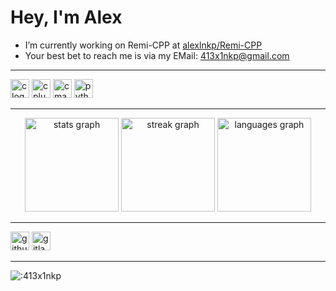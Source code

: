 <h1 align="left">Hey, I'm Alex</h1>

- I’m currently working on Remi-CPP at [alexlnkp/Remi-CPP](https://github.com/alexlnkp/Remi-CPP)
- Your best bet to reach me is via my EMail: 413x1nkp@gmail.com

---

<div align="left">
  <img src="https://img.shields.io/badge/C-A8B9CC?logo=c&logoColor=black&style=for-the-badge" height="30" alt="c logo"  />
  <img src="https://img.shields.io/badge/C++-00599C?logo=cplusplus&logoColor=white&style=for-the-badge" height="30" alt="cplusplus logo"  />
  <img src="https://img.shields.io/badge/CMake-064F8C?logo=cmake&logoColor=white&style=for-the-badge" height="30" alt="cmake logo"  />
  <img src="https://img.shields.io/badge/Python-3776AB?logo=python&logoColor=white&style=for-the-badge" height="30" alt="python logo"  />
</div>

---

<div align="center">
  <img src="https://github-readme-stats.vercel.app/api?username=alexlnkp&hide_title=true&hide_rank=false&show_icons=true&include_all_commits=true&count_private=true&disable_animations=false&theme=aura&locale=en&hide_border=false" height="150" alt="stats graph"  />
  <img src="https://streak-stats.demolab.com?user=alexlnkp&hide_title=true&locale=en&mode=daily&theme=aura&hide_border=false&border_radius=5" height="150" alt="streak graph"  />
  <img src="https://github-readme-stats.vercel.app/api/top-langs?username=alexlnkp&locale=en&hide_title=true&layout=compact&card_width=160&langs_count=5&theme=aura&hide_border=false" height="150" alt="languages graph"  />
</div>

---

<div align="left">
  <img src="https://img.shields.io/badge/GitHub-181717?logo=github&logoColor=white&style=for-the-badge" height="30" alt="github logo"  />
  <img src="https://img.shields.io/badge/GitLab-FC6D26?logo=gitlab&logoColor=black&style=for-the-badge" height="30" alt="gitlab logo"  />
</div>

---

![:413x1nkp](https://count.chiya.dev/get/@:413x1nkp)
